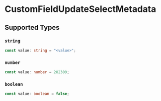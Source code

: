 # CustomFieldUpdateSelectMetadata


## Supported Types

### `string`

```typescript
const value: string = "<value>";
```

### `number`

```typescript
const value: number = 282389;
```

### `boolean`

```typescript
const value: boolean = false;
```


